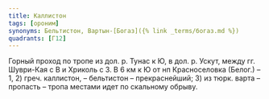 ```yaml
---
title: Каллистон
tags: [ороним]
synonyms: Бельтистон, Вартын-[Богаз]({% link _terms/богаз.md %})
quadrants: [Г12]
---
```


Горный проход по тропе из дол. р. Тунас к Ю, в дол. р. Ускут, между гг.
Шуври-Кая с В и Хриколь с З. В 6 км к Ю от нп Красноселовка (Белог.) – 1, 2)
греч. каллистон, – бельтистон – прекраснейший; 3) из тюрк. варта – пропасть –
тропа местами идет по скальному обрыву.

